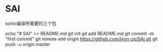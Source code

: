 # SAI
sonic编译所需要的三个包

echo "# SAI" >> README.md
git init
git add README.md
git commit -m "first commit"
git remote add origin https://github.com/liron-ze/SAI.git
git push -u origin master
